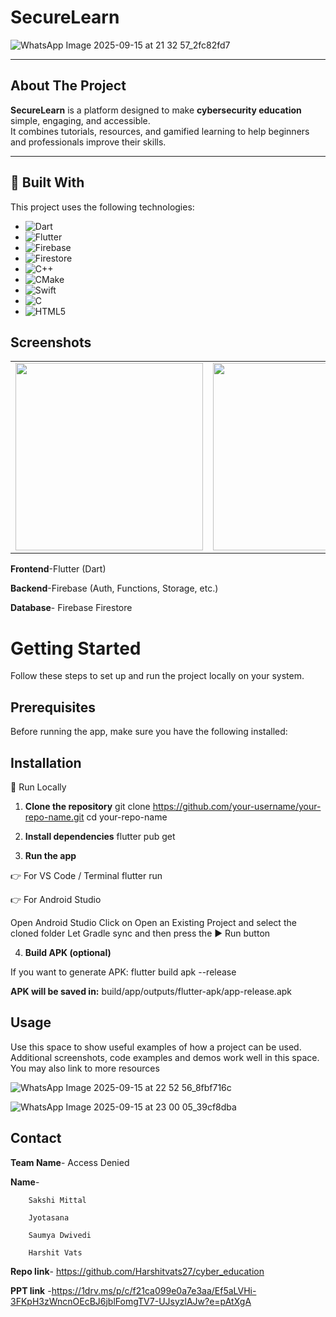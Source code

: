 # SecureLearn
![WhatsApp Image 2025-09-15 at 21 32 57_2fc82fd7](https://github.com/user-attachments/assets/fb0b81b3-4d93-4c44-b4fa-f6cfe4b48ca0)



---

##  About The Project  

**SecureLearn** is a platform designed to make **cybersecurity education** simple, engaging, and accessible.  
It combines tutorials, resources, and gamified learning to help beginners and professionals improve their skills.  

---
## 🚀 Built With  

This project uses the following technologies:  

- ![Dart](https://img.shields.io/badge/Dart-0175C2?style=for-the-badge&logo=dart&logoColor=white)  
- ![Flutter](https://img.shields.io/badge/Flutter-02569B?style=for-the-badge&logo=flutter&logoColor=white)  
- ![Firebase](https://img.shields.io/badge/Firebase-FFCA28?style=for-the-badge&logo=firebase&logoColor=black)  
- ![Firestore](https://img.shields.io/badge/Firestore-FF7139?style=for-the-badge&logo=firebase&logoColor=white)  
- ![C++](https://img.shields.io/badge/C++-00599C?style=for-the-badge&logo=c%2B%2B&logoColor=white)  
- ![CMake](https://img.shields.io/badge/CMake-064F8C?style=for-the-badge&logo=cmake&logoColor=white)  
- ![Swift](https://img.shields.io/badge/Swift-FA7343?style=for-the-badge&logo=swift&logoColor=white)  
- ![C](https://img.shields.io/badge/C-A8B9CC?style=for-the-badge&logo=c&logoColor=white)  
- ![HTML5](https://img.shields.io/badge/HTML5-E34F26?style=for-the-badge&logo=html5&logoColor=white)  


## Screenshots

<table>
  <tr>
    <td><img src="images/[HTML5](https://img.shields.io/badge/HTML5-E34F26?style=for-the-badge&logo=html5&logoColor=white)  " width="300"/></td>
    <td><img src="images/[C](https://img.shields.io/badge/C-A8B9CC?style=for-the-badge&logo=c&logoColor=white)  " width="300"/></td>
  </tr>
</table>

**Frontend**-Flutter (Dart)

**Backend**-Firebase (Auth, Functions, Storage, etc.)

**Database**- Firebase Firestore


#  Getting Started

Follow these steps to set up and run the project locally on your system.

##  Prerequisites

 Before running the app, make sure you have the following installed:

 ## Installation
 
🚀 Run Locally
1. **Clone the repository**
git clone https://github.com/your-username/your-repo-name.git
cd your-repo-name

2. **Install dependencies**
flutter pub get

3. **Run the app**

👉 For VS Code / Terminal
  flutter run

👉 For Android Studio

Open Android Studio
Click on Open an Existing Project and select the cloned folder
Let Gradle sync and then press the ▶ Run button

4. **Build APK (optional)**

  If you want to generate APK:
  flutter build apk --release

**APK will be saved in:**
build/app/outputs/flutter-apk/app-release.apk

## Usage
Use this space to show useful examples of how a project can be used. Additional screenshots, code examples and demos work well in this space. You may also link to more resources



![WhatsApp Image 2025-09-15 at 22 52 56_8fbf716c](https://github.com/user-attachments/assets/e10342d7-6027-48c8-a455-35864ab085ca)

![WhatsApp Image 2025-09-15 at 23 00 05_39cf8dba](https://github.com/user-attachments/assets/c3db83d0-038f-4eaf-8d16-b4133b3f8e5e)


## Contact
**Team Name**- Access Denied

**Name**- 

		Sakshi Mittal
				
		Jyotasana 
				
		Saumya Dwivedi
				
		Harshit Vats 


**Repo link**- https://github.com/Harshitvats27/cyber_education




**PPT  link** -https://1drv.ms/p/c/f21ca099e0a7e3aa/Ef5aLVHi-3FKpH3zWncnOEcBJ6jblFomgTV7-UJsyzlAJw?e=pAtXgA
